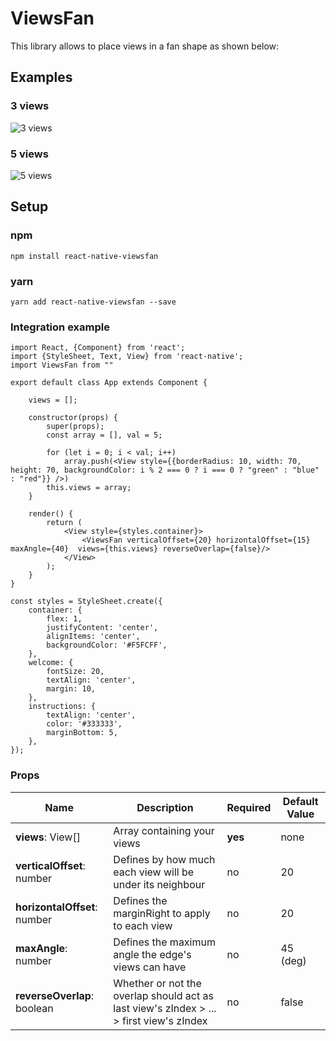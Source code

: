 # ViewsFan 

This library allows to place views in a fan shape as shown below: 

## Examples

### 3 views

![3 views](https://i.imgur.com/ukWp5g5.png)

### 5 views

![5 views](https://i.imgur.com/2KhpYOY.png)

## Setup

### npm
`npm install react-native-viewsfan`

### yarn
`yarn add react-native-viewsfan --save`

### Integration example

```
import React, {Component} from 'react';
import {StyleSheet, Text, View} from 'react-native';
import ViewsFan from ""

export default class App extends Component {

    views = [];

    constructor(props) {
        super(props);
        const array = [], val = 5;

        for (let i = 0; i < val; i++)
            array.push(<View style={{borderRadius: 10, width: 70, height: 70, backgroundColor: i % 2 === 0 ? i === 0 ? "green" : "blue" : "red"}} />)
        this.views = array;
    }

    render() {
        return (
            <View style={styles.container}>
                <ViewsFan verticalOffset={20} horizontalOffset={15} maxAngle={40}  views={this.views} reverseOverlap={false}/>
            </View>
        );
    }
}

const styles = StyleSheet.create({
    container: {
        flex: 1,
        justifyContent: 'center',
        alignItems: 'center',
        backgroundColor: '#F5FCFF',
    },
    welcome: {
        fontSize: 20,
        textAlign: 'center',
        margin: 10,
    },
    instructions: {
        textAlign: 'center',
        color: '#333333',
        marginBottom: 5,
    },
});

```

### Props

Name | Description | Required | Default Value
-----|-------------|--------------|-----
**views**: View[] | Array containing your views| **yes** | none
**verticalOffset**: number | Defines by how much each view will be under its neighbour | no | 20
**horizontalOffset**: number | Defines the marginRight to apply to each view | no | 20
**maxAngle**: number | Defines the maximum angle the edge's views can have | no | 45 (deg)
**reverseOverlap**: boolean | Whether or not the overlap should act as last view's zIndex > ... > first view's zIndex | no | false
